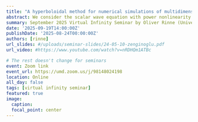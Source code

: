 ```yaml
---
title: "A hyperboloidal method for numerical simulations of multidimensional nonlinear wave equations"
abstract: We consider the scalar wave equation with power nonlinearity in $n+1$ dimensions. Unlike most previous numerical studies, we go beyond the radial case and do not assume any symmetries for $n=3$, and we only impose an $SO(n-1)$ symmetry in higher dimensions. Our method is based on a hyperboloidal foliation of Minkowski spacetime and conformal compactification. We focus on the late-time power-law decay (tails) of the solutions and compute decay exponents for different spherical harmonic modes, for subcritical, critical and supercritical, focusing and defocusing nonlinear wave equations.
summary: September 2025 Virtual Infinity Seminar by Oliver Rinne (University of Applied Sciences in Berlin)
date: '2025-09-19T14:00:00Z'
publishDate: '2025-08-24T00:00:00Z'
authors: [rinne]
url_slides: #/uploads/seminar-slides/24-05-10-zenginoglu.pdf
url_video: #https://www.youtube.com/watch?v=nRDHQm1ATBc

# The rest doesn't change for seminars
event: Zoom link
event_url: https://umd.zoom.us/j/98148024198
location: Online
all_day: false
tags: [virtual infinity seminar]
featured: true
image:  
  caption:
  focal_point: center
---
```

